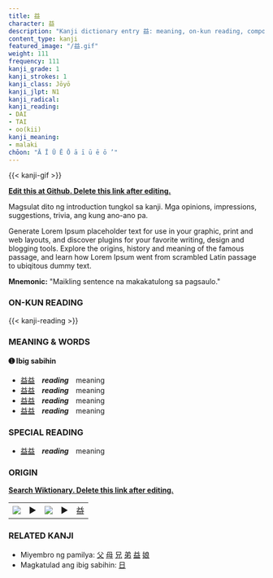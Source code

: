 ```yaml
---
title: 益
character: 益
description: "Kanji dictionary entry 益: meaning, on-kun reading, compounds, origin, related kanji"
content_type: kanji
featured_image: "/益.gif"
weight: 111
frequency: 111
kanji_grade: 1
kanji_strokes: 1
kanji_class: Jōyō
kanji_jlpt: N1
kanji_radical: 
kanji_reading: 
- DAI
- TAI
- oo(kii)
kanji_meaning:
- malaki
chōon: "Ā Ī Ū Ē Ō ā ī ū ē ō ’"
---
```

[//]: # (Don't edit the line below. Kanji animated GIF code is automatically generated.)
{{< kanji-gif >}}

[//]: # (Edit below this line.)

**[Edit this at Github. Delete this link after editing.](https://github.com/tim0g/tim/tree/main/content/kanji/益/index.md)**

Magsulat dito ng introduction tungkol sa kanji. Mga opinions, impressions, suggestions, trivia, ang kung ano-ano pa.

Generate Lorem Ipsum placeholder text for use in your graphic, print and web layouts, and discover plugins for your favorite writing, design and blogging tools. Explore the origins, history and meaning of the famous passage, and learn how Lorem Ipsum went from scrambled Latin passage to ubiqitous dummy text.
 
**Mnemonic:** "Maikling sentence na makakatulong sa pagsaulo."

### ON-KUN READING

[//]: # (Don't edit the line below. ON-KUN READING code is automatically generated.)
{{< kanji-reading >}}

### MEANING & WORDS

#### ➊ **Ibig sabihin**
  - [益](../益)[益](../益)　***reading***　meaning
  - [益](../益)[益](../益)　***reading***　meaning
  - [益](../益)[益](../益)　***reading***　meaning
  - [益](../益)[益](../益)　***reading***　meaning

### SPECIAL READING
  - [益](../益)[益](../益)　***reading***　meaning

### ORIGIN

**[Search Wiktionary. Delete this link after editing.](https://wiktionary.org/wiki/益)**
<table class="kanji-table"><tr><td>
<img src="60px-益-bronze.svg.png">
</td><td>▶</td><td>
<img src="60px-益-oracle.svg.png">
</td><td>▶</td>
<td class="kanji-origin">益</td>
</tr></table>

### RELATED KANJI
- Miyembro ng pamilya: [父](../父) [母](../母) [兄](../兄) [弟](../弟) [益](../益) [娘](../娘)
- Magkatulad ang ibig sabihin: [日](../日)
